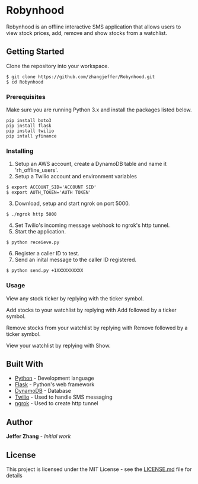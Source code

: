 # Robynhood

Robynhood is an offline interactive SMS application that allows users to view stock prices, add, remove and show stocks from a watchlist.

## Getting Started

Clone the repository into your workspace.

```
$ git clone https://github.com/zhangjeffer/Robynhood.git
$ cd Robynhood
```

### Prerequisites

Make sure you are running Python 3.x and install the packages listed below.

```
pip install boto3
pip install flask
pip install twilio
pip intall yfinance
```

### Installing

1. Setup an AWS account, create a DynamoDB table and name it 'rh_offline_users'.
2. Setup a Twilio account and environment variables
```
$ export ACCOUNT_SID='ACCOUNT SID'
$ export AUTH_TOKEN='AUTH TOKEN'
```
3. Download, setup and start ngrok on port 5000.
```
$ ./ngrok http 5000
```
4. Set Twilio's incoming message webhook to ngrok's http tunnel.
5. Start the application. 
```
$ python receieve.py
```
6. Register a caller ID to test.
7. Send an inital message to the caller ID registered.
```
$ python send.py +1XXXXXXXXXX
```
### Usage

View any stock ticker by replying with the ticker symbol.

Add stocks to your watchlist by replying with Add followed by a ticker symbol.

Remove stocks from your watchlist by replying with Remove followed by a ticker symbol.

View your watchlist by replying with Show.

## Built With

* [Python](https://www.python.org/) - Development language
* [Flask](https://flask.palletsprojects.com/en/1.1.x/) - Python's web framework
* [DynamoDB](https://aws.amazon.com/dynamodb/) - Database
* [Twilio](https://www.twilio.com/) - Used to handle SMS messaging
* [ngrok](https://ngrok.com/) - Used to create http tunnel

## Author

**Jeffer Zhang** - *Initial work* 

## License

This project is licensed under the MIT License - see the [LICENSE.md](LICENSE.md) file for details

